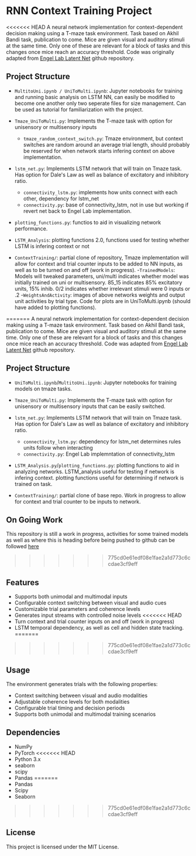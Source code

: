 # RNN Context Training Project

<<<<<<< HEAD
A neural network implementation for context-dependent decision making using a T-maze task environment. Task based on Akhil Bandi task, publication to come. Mice are given visual and auditory stimuli at the same time. Only one of these are relevant for a block of tasks and this changes once mice reach an accuracy threshold. Code was originally adapted from [Engel Lab Latent Net](https://github.com/engellab/latent-net) github repository.

## Project Structure

- `MultitoUni.ipynb / UniToMulti.ipynb`: Jupyter notebooks for training and running basic analysis on LSTM NN, can easily be modified to become one another only two seperate files for size management. Can be used as tutorial for familiarization with the project.

- `Tmaze_UniToMulti.py`: Implements the T-maze task with option for unisensory or multisensory inputs
    - `tmaze_random_context_switch.py`: Tmaze environment, but context switches are random around an average trial length, should probably be reserved for when network starts infering context on above implementation.
- `lstm_net.py`: Implements LSTM network that will train on Tmaze task. Has option for Dale's Law as well as balance of excitatory and inhibitory ratio.
    - `connectivity_lstm.py`: implements how units connect with each other, dependency for lstm_net
    - `connectivity.py`: base of connectivity_lstm, not in use but working if revert net back to Engel Lab implementation.
- `plotting_functions.py`: functios to aid in visualizing network performance.
- `LSTM_Analysis`: plotting functions 2.0, functions used for testing whether LSTM is infering context or not

- `ContextTraining/`: partial clone of repository, Tmaze implementation will allow for context and trial counter inputs to be added to NN inputs, as well as to be turned on and off (work in progress).
-`TrainedModels`: Models will tweaked parameters, uni/multi indicates whether model was initially trained on uni or multisensory.  85_15 indicates 85% excitatory units, 15% inhib.  0/2 indicates whether irrelevant stimuli were 0 inputs or .2
-`WeightsAndActivity`: images of above networks weights and output unit activities by trial type. Code for plots are in UniToMulti.ipynb (should have added to plotting functions).


=======
A neural network implementation for context-dependent decision making using a T-maze task environment. Task based on Akhil Bandi task, publication to come. Mice are given visual and auditory stimuli at the same time. Only one of these are relevant for a block of tasks and this changes once mice reach an accuracy threshold. Code was adapted from [Engel Lab Latent Net](https://github.com/engellab/latent-net) github repository.

## Project Structure

- `UniToMulti.ipynb`/`MultitoUni.ipynb`: Jupyter notebooks for training models on tmaze tasks.
- `Tmaze_UniToMulti.py`: Implements the T-maze task with option for unisensory or multisensory inputs that can be easily switched.
- `lstm_net.py`: Implements LSTM network that will train on Tmaze task. Has option for Dale's Law as well as balance of excitatory and inhibitory ratio.
    - `connectivity_lstm.py`: dependency for lstm_net determines rules units follow when interacting
    - `connectivity.py`: Engel Lab implemntation of connectivity_lstm
- `LSTM_Analysis.py`/`plotting_functions.py`: plotting functions to aid in analyzing networks.  LSTM_analysis useful for testing if network is infering context.  plotting functions useful for determining if network is trained on task.

- `ContextTraining/`: partial clone of base repo.  Work in progress to allow for context and trial counter to be inputs to network.


## On Going Work

This repository is still a work in progress, activities for some trained models as well as where this is heading before being pushed to github can be followed [here](https://docs.google.com/document/d/12hmnnvVeFA1bg5FMkSGNtCJjN8OK23KWdj3bKicKtl0/edit?tab=t.0)
>>>>>>> 775cd0e61edf08e1fae2a1d773c6ccdae3cf9eff

## Features

- Supports both unimodal and multimodal inputs
- Configurable context switching between visual and audio cues
- Customizable trial parameters and coherence levels
- Generates input streams with controlled noise levels
<<<<<<< HEAD
- Turn context and trial counter inputs on and off (work in progress)
- LSTM temporal dependency, as well as cell and hidden state tracking.
=======
>>>>>>> 775cd0e61edf08e1fae2a1d773c6ccdae3cf9eff

## Usage

The environment generates trials with the following properties:
- Context switching between visual and audio modalities
- Adjustable coherence levels for both modalities
- Configurable trial timing and decision periods
- Supports both unimodal and multimodal training scenarios

## Dependencies

- NumPy
- PyTorch
<<<<<<< HEAD
- Python 3.x
- seaborn
- scipy
- Pandas
=======
- Pandas
- Scipy
- Seaborn
>>>>>>> 775cd0e61edf08e1fae2a1d773c6ccdae3cf9eff

## License

This project is licensed under the MIT License.
